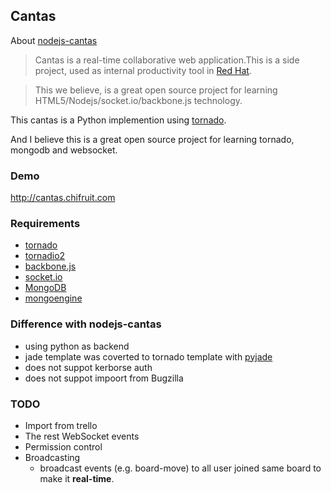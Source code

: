 ## Cantas

 About [nodejs-cantas](https://github.com/onepiecejs/nodejs-cantas)

> Cantas is a real-time collaborative web application.This is a side project,
> used as internal productivity tool in [Red Hat](https://www.redhat.com/).

> This we believe, is a great open source project for
> learning HTML5/Nodejs/socket.io/backbone.js technology.


This cantas is a Python implemention using [tornado](https://github.com/tornadoweb/tornado).

And I believe this is a great open source project for learning tornado, mongodb and websocket.


### Demo

  http://cantas.chifruit.com

### Requirements

- [tornado](https://github.com/tornadoweb/tornado)
- [tornadio2](https://github.com/mrjoes/tornadio2)
- [backbone.js](http://backbonejs.org/)
- [socket.io](http://socket.io/)
- [MongoDB](http://www.mongodb.org/)
- [mongoengine](https://github.com/MongoEngine/mongoengine)

### Difference with nodejs-cantas

- using python as backend
- jade template was coverted to tornado template with [pyjade](https://github.com/SyrusAkbary/pyjade)
- does not suppot kerborse auth
- does not suppot impoort from Bugzilla

### TODO

* Import from trello
* The rest WebSocket events
* Permission control
* Broadcasting
    - broadcast events (e.g. board-move) to all user joined same board to make it **real-time**.